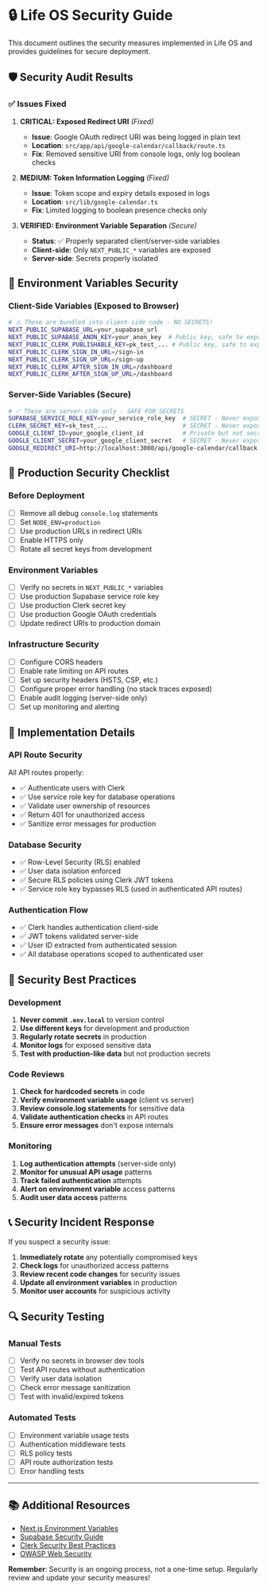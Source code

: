 # 🔒 Life OS Security Guide

This document outlines the security measures implemented in Life OS and provides guidelines for secure deployment.

## 🛡️ Security Audit Results

### ✅ **Issues Fixed**

1. **CRITICAL: Exposed Redirect URI** *(Fixed)*
   - **Issue**: Google OAuth redirect URI was being logged in plain text
   - **Location**: `src/app/api/google-calendar/callback/route.ts`
   - **Fix**: Removed sensitive URI from console logs, only log boolean checks

2. **MEDIUM: Token Information Logging** *(Fixed)*
   - **Issue**: Token scope and expiry details exposed in logs
   - **Location**: `src/lib/google-calendar.ts`
   - **Fix**: Limited logging to boolean presence checks only

3. **VERIFIED: Environment Variable Separation** *(Secure)*
   - **Status**: ✅ Properly separated client/server-side variables
   - **Client-side**: Only `NEXT_PUBLIC_*` variables are exposed
   - **Server-side**: Secrets properly isolated

## 🔐 Environment Variables Security

### **Client-Side Variables (Exposed to Browser)**
```bash
# ⚠️ These are bundled into client-side code - NO SECRETS!
NEXT_PUBLIC_SUPABASE_URL=your_supabase_url
NEXT_PUBLIC_SUPABASE_ANON_KEY=your_anon_key  # Public key, safe to expose
NEXT_PUBLIC_CLERK_PUBLISHABLE_KEY=pk_test_... # Public key, safe to expose
NEXT_PUBLIC_CLERK_SIGN_IN_URL=/sign-in
NEXT_PUBLIC_CLERK_SIGN_UP_URL=/sign-up
NEXT_PUBLIC_CLERK_AFTER_SIGN_IN_URL=/dashboard
NEXT_PUBLIC_CLERK_AFTER_SIGN_UP_URL=/dashboard
```

### **Server-Side Variables (Secure)**
```bash
# ✅ These are server-side only - SAFE FOR SECRETS
SUPABASE_SERVICE_ROLE_KEY=your_service_role_key  # SECRET - Never expose!
CLERK_SECRET_KEY=sk_test_...                     # SECRET - Never expose!
GOOGLE_CLIENT_ID=your_google_client_id           # Private but not secret
GOOGLE_CLIENT_SECRET=your_google_client_secret   # SECRET - Never expose!
GOOGLE_REDIRECT_URI=http://localhost:3000/api/google-calendar/callback
```

## 🚀 Production Security Checklist

### **Before Deployment**
- [ ] Remove all debug `console.log` statements
- [ ] Set `NODE_ENV=production`
- [ ] Use production URLs in redirect URIs
- [ ] Enable HTTPS only
- [ ] Rotate all secret keys from development

### **Environment Variables**
- [ ] Verify no secrets in `NEXT_PUBLIC_*` variables
- [ ] Use production Supabase service role key
- [ ] Use production Clerk secret key
- [ ] Use production Google OAuth credentials
- [ ] Update redirect URIs to production domain

### **Infrastructure Security**
- [ ] Configure CORS headers
- [ ] Enable rate limiting on API routes
- [ ] Set up security headers (HSTS, CSP, etc.)
- [ ] Configure proper error handling (no stack traces exposed)
- [ ] Enable audit logging (server-side only)
- [ ] Set up monitoring and alerting

## 🔧 Implementation Details

### **API Route Security**
All API routes properly:
- ✅ Authenticate users with Clerk
- ✅ Use service role key for database operations
- ✅ Validate user ownership of resources
- ✅ Return 401 for unauthorized access
- ✅ Sanitize error messages for production

### **Database Security**
- ✅ Row-Level Security (RLS) enabled
- ✅ User data isolation enforced
- ✅ Secure RLS policies using Clerk JWT tokens
- ✅ Service role key bypasses RLS (used in authenticated API routes)

### **Authentication Flow**
- ✅ Clerk handles authentication client-side
- ✅ JWT tokens validated server-side
- ✅ User ID extracted from authenticated session
- ✅ All database operations scoped to authenticated user

## 🚨 Security Best Practices

### **Development**
1. **Never commit `.env.local`** to version control
2. **Use different keys** for development and production
3. **Regularly rotate secrets** in production
4. **Monitor logs** for exposed sensitive data
5. **Test with production-like data** but not production secrets

### **Code Reviews**
1. **Check for hardcoded secrets** in code
2. **Verify environment variable usage** (client vs server)
3. **Review console.log statements** for sensitive data
4. **Validate authentication checks** in API routes
5. **Ensure error messages** don't expose internals

### **Monitoring**
1. **Log authentication attempts** (server-side only)
2. **Monitor for unusual API usage** patterns
3. **Track failed authentication** attempts
4. **Alert on environment variable** access patterns
5. **Audit user data access** patterns

## 📞 Security Incident Response

If you suspect a security issue:

1. **Immediately rotate** any potentially compromised keys
2. **Check logs** for unauthorized access patterns
3. **Review recent code changes** for security issues
4. **Update all environment variables** in production
5. **Monitor user accounts** for suspicious activity

## 🔍 Security Testing

### **Manual Tests**
- [ ] Verify no secrets in browser dev tools
- [ ] Test API routes without authentication
- [ ] Verify user data isolation
- [ ] Check error message sanitization
- [ ] Test with invalid/expired tokens

### **Automated Tests**
- [ ] Environment variable usage tests
- [ ] Authentication middleware tests
- [ ] RLS policy tests
- [ ] API route authorization tests
- [ ] Error handling tests

---

## 📚 Additional Resources

- [Next.js Environment Variables](https://nextjs.org/docs/basic-features/environment-variables)
- [Supabase Security Guide](https://supabase.com/docs/guides/auth/row-level-security)
- [Clerk Security Best Practices](https://clerk.com/docs/security)
- [OWASP Web Security](https://owasp.org/www-project-top-ten/)

**Remember**: Security is an ongoing process, not a one-time setup. Regularly review and update your security measures! 